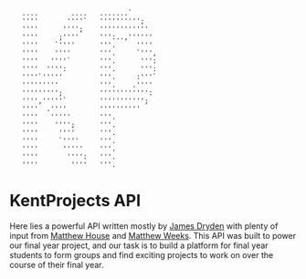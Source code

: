 ```
   ....        ....   .......`        
   ''''       ''''`   '''''''''';     
   ''''      '''';    ''''''''''''    
   ''''     ;''''     ''':..,''''''   
   ''''    `''''      '''.     ''''   
   ''''    ''''       '''.     `''',  
   ''''   ''''`       '''.      ''':  
   ''''  '''':        '''.      ''':  
   ''''`'''''         '''.     :'''`  
   '''''''''          '''.    .''''   
   ''''''''';         '''''''''''':   
   '''','''''`        ''''''''''';    
   ''''  .''''        ''''''''''      
   ''''   '''''       '''.            
   ''''    '''';      '''.            
   ''''     ''''      '''.            
   ''''     `''''     '''.            
   ''''      '''''    '''.            
   ''''       '''':   '''.            
   ''''        ''''   '''.
```

# KentProjects API

Here lies a powerful API written mostly by [James Dryden](https://github.com/jdrydn) with plenty of input from [Matthew
House](https://github.com/h0use) and [Matthew Weeks](https://github.com/maweeks). This API was built to power our final
year project, and our task is to build a platform for final year students to form groups and find exciting projects to
work on over the course of their final year.